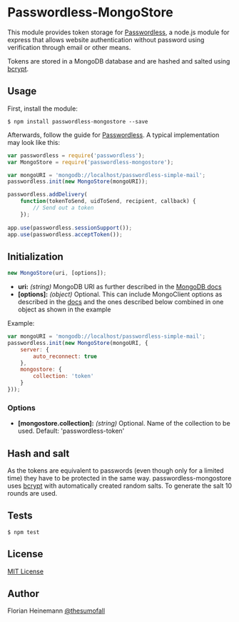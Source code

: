 # Passwordless-MongoStore

This module provides token storage for [Passwordless](https://github.com/florianheinemann/passwordless), a node.js module for express that allows website authentication without password using verification through email or other means.

Tokens are stored in a MongoDB database and are hashed and salted using [bcrypt](https://github.com/ncb000gt/node.bcrypt.js/).

## Usage

First, install the module:

`$ npm install passwordless-mongostore --save`

Afterwards, follow the guide for [Passwordless](https://github.com/florianheinemann/passwordless). A typical implementation may look like this:

```javascript
var passwordless = require('passwordless');
var MongoStore = require('passwordless-mongostore');

var mongoURI = 'mongodb://localhost/passwordless-simple-mail';
passwordless.init(new MongoStore(mongoURI));

passwordless.addDelivery(
    function(tokenToSend, uidToSend, recipient, callback) {
        // Send out a token
    });
    
app.use(passwordless.sessionSupport());
app.use(passwordless.acceptToken());
```

## Initialization

```javascript
new MongoStore(uri, [options]);
```
* **uri:** *(string)* MongoDB URI as further described in the [MongoDB docs]( http://docs.mongodb.org/manual/reference/connection-string/)
* **[options]:** *(object)* Optional. This can include MongoClient options as described in the [docs]( http://mongodb.github.io/node-mongodb-native/api-generated/mongoclient.html#mongoclient-connect) and the ones described below combined in one object as shown in the example

Example:
```javascript
var mongoURI = 'mongodb://localhost/passwordless-simple-mail';
passwordless.init(new MongoStore(mongoURI, {
    server: {
        auto_reconnect: true
    },
    mongostore: {
        collection: 'token'
    }
}));
```

### Options
* **[mongostore.collection]:** *(string)* Optional. Name of the collection to be used. Default: 'passwordless-token'

## Hash and salt
As the tokens are equivalent to passwords (even though only for a limited time) they have to be protected in the same way. passwordless-mongostore uses [bcrypt](https://github.com/ncb000gt/node.bcrypt.js/) with automatically created random salts. To generate the salt 10 rounds are used.

## Tests

`$ npm test`

## License

[MIT License](http://opensource.org/licenses/MIT)

## Author
Florian Heinemann [@thesumofall](http://twitter.com/thesumofall/)

